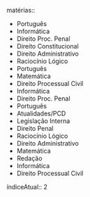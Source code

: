 matérias:: 
- Português
- Informática
- Direito Proc. Penal
- Direito Constitucional
- Direito Administrativo
- Raciocínio Lógico
- Português
- Matemática
- Direito Processual Civil
- Informática
- Direito Proc. Penal
- Português
- Atualidades/PCD
- Legislação Interna
- Direito Penal
- Raciocínio Lógico
- Direito Administrativo
- Matemática
- Redação
- Informática
- Direito Processual Civil

índiceAtual:: 2
